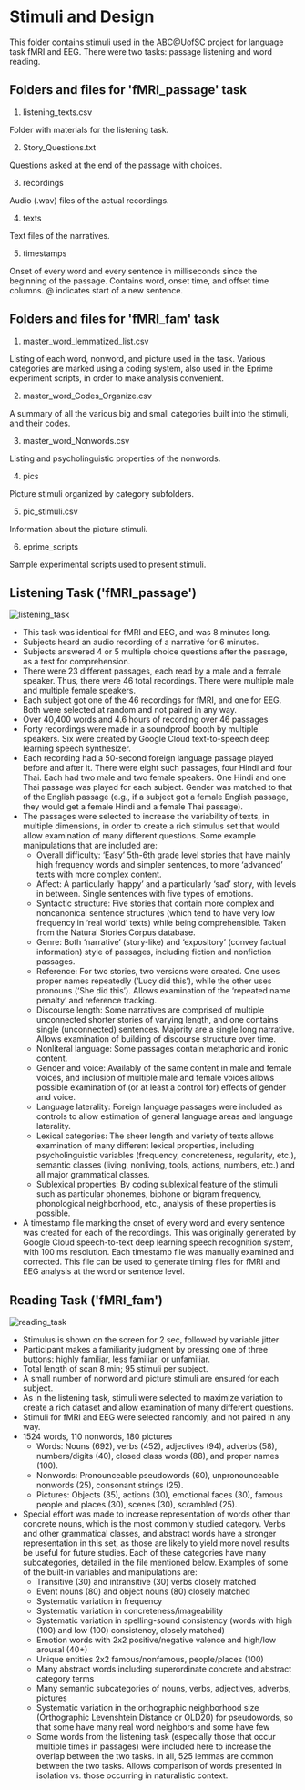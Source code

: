 # Stimuli and Design

This folder contains stimuli used in the ABC@UofSC project for language task fMRI and EEG. There were two tasks: passage listening and word reading.

## Folders and files for 'fMRI_passage' task

1. listening_texts.csv

Folder with materials for the listening task.

2. Story_Questions.txt

Questions asked at the end of the passage with choices.

3. recordings

Audio (.wav) files of the actual recordings.

4. texts

Text files of the narratives.

5. timestamps

Onset of every word and every sentence in milliseconds since the beginning of the passage. Contains word, onset time, and offset time columns. @ indicates start of a new sentence.

## Folders and files for 'fMRI_fam' task

1. master_word_lemmatized_list.csv

Listing of each word, nonword, and picture used in the task. Various categories are marked using a coding system, also used in the Eprime experiment scripts, in order to make analysis convenient.

2. master_word_Codes_Organize.csv

A summary of all the various big and small categories built into the stimuli, and their codes.

3. master_word_Nonwords.csv

Listing and psycholinguistic properties of the nonwords.

4. pics

Picture stimuli organized by category subfolders.

5. pic_stimuli.csv

Information about the picture stimuli.

6. eprime_scripts

Sample experimental scripts used to present stimuli.

## Listening Task ('fMRI_passage')

![listening_task](https://user-images.githubusercontent.com/64374486/80320249-5e70d400-87e3-11ea-969c-e7ac4af7fe7c.png)

-	This task was identical for fMRI and EEG, and was 8 minutes long.
-	Subjects heard an audio recording of a narrative for 6 minutes. 
-	Subjects answered 4 or 5 multiple choice questions after the passage, as a test for comprehension.
-	There were 23 different passages, each read by a male and a female speaker. Thus, there were 46 total recordings. There were multiple male and multiple female speakers.
-	Each subject got one of the 46 recordings for fMRI, and one for EEG. Both were selected at random and not paired in any way.
-	Over 40,400 words and 4.6 hours of recording over 46 passages
-	Forty recordings were made in a soundproof booth by multiple speakers. Six were created by Google Cloud text-to-speech deep learning speech synthesizer.
-	Each recording had a 50-second foreign language passage played before and after it. There were eight such passages, four Hindi and four Thai. Each had two male and two female speakers. One Hindi and one Thai passage was played for each subject. Gender was matched to that of the English passage (e.g., if a subject got a female English passage, they would get a female Hindi and a female Thai passage).
-	The passages were selected to increase the variability of texts, in multiple dimensions, in order to create a rich stimulus set that would allow examination of many different questions. Some example manipulations that are included are:
    - Overall difficulty: ‘Easy’ 5th-6th grade level stories that have mainly high frequency words and simpler sentences, to more ‘advanced’ texts with more complex content.
    - Affect: A particularly ‘happy’ and a particularly ‘sad’ story, with levels in between. Single sentences with five types of emotions.
    - Syntactic structure: Five stories that contain more complex and noncanonical sentence structures (which tend to have very low frequency in ‘real world’ texts) while being comprehensible. Taken from the Natural Stories Corpus database.
    - Genre: Both ‘narrative’ (story-like) and ‘expository’ (convey factual information) style of passages, including fiction and nonfiction passages.
    - Reference: For two stories, two versions were created. One uses proper names repeatedly (‘Lucy did this’), while the other uses pronouns (‘She did this’). Allows examination of   the ‘repeated name penalty’ and reference tracking.
    - Discourse length: Some narratives are comprised of multiple unconnected shorter stories of varying length, and one contains single (unconnected) sentences. Majority are a single long narrative. Allows examination of building of discourse structure over time.
    - Nonliteral language: Some passages contain metaphoric and ironic content.
    - Gender and voice: Availably of the same content in male and female voices, and inclusion of multiple male and female voices allows possible examination of (or at least a control for) effects of gender and voice.
    - Language laterality: Foreign language passages were included as controls to allow estimation of general language areas and language laterality. 
    - Lexical categories: The sheer length and variety of texts allows examination of many different lexical properties, including psycholinguistic variables (frequency, concreteness, regularity, etc.), semantic classes (living, nonliving, tools, actions, numbers, etc.) and all major grammatical classes.
    - Sublexical properties: By coding sublexical feature of the stimuli such as particular phonemes, biphone or bigram frequency, phonological neighborhood, etc., analysis of these properties is possible.
-	A timestamp file marking the onset of every word and every sentence was created for each of the recordings. This was originally generated by Google Cloud speech-to-text deep learning speech recognition system, with 100 ms resolution. Each timestamp file was manually examined and corrected. This file can be used to generate timing files for fMRI and EEG analysis at the word or sentence level.

## Reading Task ('fMRI_fam')

![reading_task](https://user-images.githubusercontent.com/64374486/80320360-fcfd3500-87e3-11ea-95fa-e717c05018cc.png)

-	Stimulus is shown on the screen for 2 sec, followed by variable jitter
-	Participant makes a familiarity judgment by pressing one of three buttons: highly familiar, less familiar, or unfamiliar.
-	Total length of scan 8 min; 95 stimuli per subject.
-	A small number of nonword and picture stimuli are ensured for each subject.
-	As in the listening task, stimuli were selected to maximize variation to create a rich dataset and allow examination of many different questions.
-	Stimuli for fMRI and EEG were selected randomly, and not paired in any way.
-	1524 words, 110 nonwords, 180 pictures
    - Words: Nouns (692), verbs (452), adjectives (94), adverbs (58), numbers/digits (40), closed class words (88), and proper names (100).
    - Nonwords: Pronounceable pseudowords (60), unpronounceable nonwords (25), consonant strings (25). 
    - Pictures: Objects (35), actions (30), emotional faces (30), famous people and places (30), scenes (30), scrambled (25).
-	Special effort was made to increase representation of words other than concrete nouns, which is the most commonly studied category. Verbs and other grammatical classes, and abstract words have a stronger representation in this set, as those are likely to yield more novel results be useful for future studies. Each of these categories have many subcategories, detailed in the file mentioned below. Examples of some of the built-in variables and manipulations are:
    - Transitive (30) and intransitive (30) verbs closely matched 
    - Event nouns (80) and object nouns (80) closely matched 
    - Systematic variation in frequency
    - Systematic variation in concreteness/imageability
    - Systematic variation in spelling-sound consistency (words with high (100) and low (100) consistency, closely matched)  
    - Emotion words with 2x2 positive/negative valence and high/low arousal (40+)
    - Unique entities 2x2 famous/nonfamous, people/places (100)
    - Many abstract words including superordinate concrete and abstract category terms
    - Many semantic subcategories of nouns, verbs, adjectives, adverbs, pictures
    - Systematic variation in the orthographic neighborhood size (Orthographic Levenshtein Distance or OLD20) for pseudowords, so that some have many real word neighbors and some have few
    - Some words from the listening task (especially those that occur multiple times in passages) were included here to increase the overlap between the two tasks. In all, 525 lemmas are common between the two tasks. Allows comparison of words presented in isolation vs. those occurring in naturalistic context.
